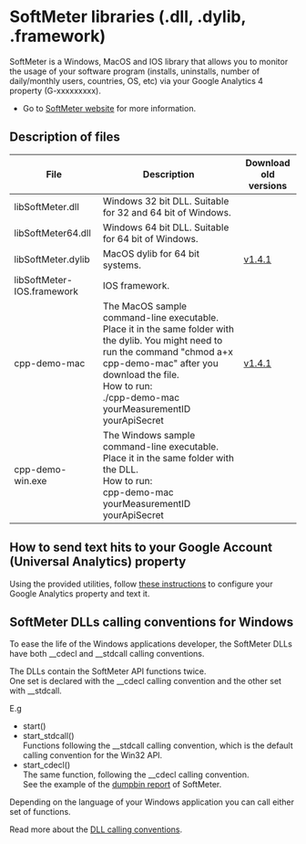 ﻿# SoftMeter libraries (.dll, .dylib, .framework)

SoftMeter is a Windows, MacOS and IOS library that allows you to monitor the usage of your software program (installs, uninstalls, number of daily/monthly users, countries, OS, etc) via your Google Analytics 4 property (G-xxxxxxxxx).  
- Go to [SoftMeter website](https://www.StarMessageSoftware.com/softmeter) for more information.  

## Description of files

|File|Description|Download old versions|
|----------|-------------|-----|
|libSoftMeter.dll|Windows 32 bit DLL. Suitable for 32 and 64 bit of Windows.| |
|libSoftMeter64.dll|Windows 64 bit DLL. Suitable for 64 bit of Windows.| |
|libSoftMeter.dylib|MacOS dylib for 64 bit systems.|[v1.4.1](https://github.com/starmessage/libSoftMeter/raw/9bd232970c7a531dcdf9f916cadbdb2f5084de41/bin/libSoftMeter.dylib)|
|libSoftMeter-IOS.framework|IOS framework.| |
|cpp-demo-mac|The MacOS sample command-line executable. Place it in the same folder with the dylib. You might need to run the command "chmod a+x cpp-demo-mac" after you download the file.<br/>How to run:<br/>./cpp-demo-mac yourMeasurementID yourApiSecret|[v1.4.1](https://github.com/starmessage/libSoftMeter/raw/9bd232970c7a531dcdf9f916cadbdb2f5084de41/bin/cpp-demo-mac)|
|cpp-demo-win.exe|The Windows sample command-line executable. Place it in the same folder with the DLL.<br/>How to run:<br/>cpp-demo-mac yourMeasurementID yourApiSecret| |
 
## How to send text hits to your Google Account (Universal Analytics) property
Using the provided utilities, follow [these instructions](https://www.starmessagesoftware.com/faq-page/how-to-create-mobile-app-reporting-view-google-analytics) to configure your Google Analytics property and text it.

## SoftMeter DLLs calling conventions for Windows
To ease the life of the Windows applications developer, the SoftMeter DLLs have both __cdecl and __stdcall calling conventions.  

The DLLs contain the SoftMeter API functions twice.  
One set is declared with the __cdecl calling convention and the other set with __stdcall.  


E.g
- start()  
- start_stdcall()  
Functions following the __stdcall calling convention, which is the default calling convention for the Win32 API.
- start_cdecl()  
The same function, following the __cdecl calling convention.  
See the example of the [dumpbin report](https://github.com/starmessage/libSoftMeter/blob/master/bin/dumpbin-of-softmeter-dll.txt) of SoftMeter.

Depending on the language of your Windows application you can call either set of functions.

Read more about the [DLL calling conventions](https://github.com/starmessage/libSoftMeter/blob/master/bin/DLL-functions-calling-conventions.md).

